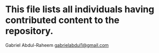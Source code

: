 # This file lists all individuals having contributed content to the repository.
Gabriel Abdul-Raheem <gabrielabdul1@gmail.com>